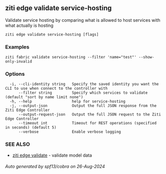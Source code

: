 ## ziti edge validate service-hosting

Validate service hosting by comparing what is allowed to host services with what actually is hosting

```
ziti edge validate service-hosting [flags]
```

### Examples

```
ziti fabric validate service-hosting --filter 'name="test"' --show-only-invalid
```

### Options

```
  -i, --cli-identity string   Specify the saved identity you want the CLI to use when connect to the controller with
      --filter string         Specify which services to validate (default "sort by name limit none")
  -h, --help                  help for service-hosting
  -j, --output-json           Output the full JSON response from the Ziti Edge Controller
      --output-request-json   Output the full JSON request to the Ziti Edge Controller
      --timeout int           Timeout for REST operations (specified in seconds) (default 5)
      --verbose               Enable verbose logging
```

### SEE ALSO

* [ziti edge validate](../validate.md)	 - validate model data

###### Auto generated by spf13/cobra on 26-Aug-2024
